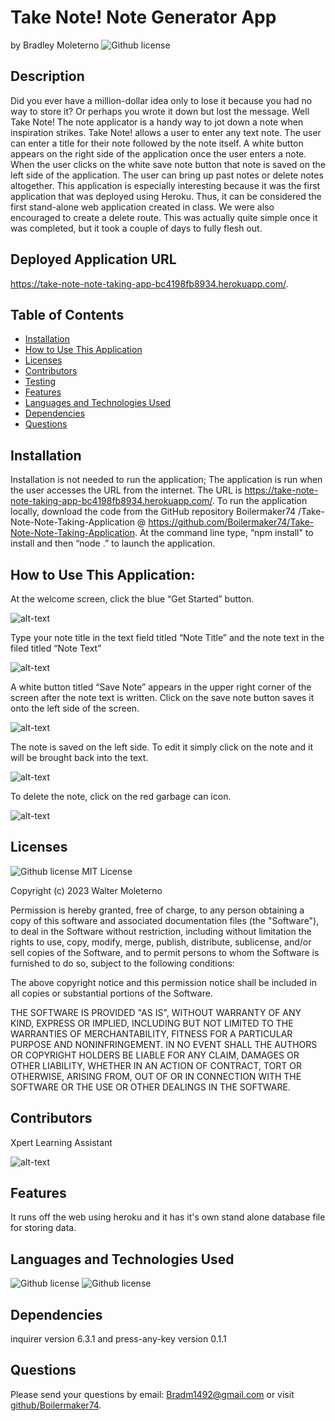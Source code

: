 # Take Note! Note Generator App 
  by  Bradley Moleterno    ![Github license](https://img.shields.io/badge/license-MIT-blue.svg)
## Description
Did you ever have a million-dollar idea only to lose it because you had no way to store it? Or perhaps you wrote it down but lost the message.  Well Take Note! The note applicator is a handy way to jot down a note when inspiration strikes. Take Note! allows a user to enter any text note. The user can enter a title for their note followed by the note itself. A white button appears on the right side of the application once the user enters a note. When the user clicks on the white save note button that note is saved on the left side of the application. The user can bring up past notes or delete notes altogether. This application is especially interesting because it was the first application that was deployed using Heroku. Thus, it can be considered the first stand-alone web application created in class. We were also encouraged to create a delete route. This was actually quite simple once it was completed, but it took a couple of days to fully flesh out. 
## Deployed Application URL
  https://take-note-note-taking-app-bc4198fb8934.herokuapp.com/.
## Table of Contents
* [Installation](#installation)
* [How to Use This Application](#how-to-use-this-application)
* [Licenses](#Licenses)
* [Contributors](#contributors)
* [Testing](#testing)
* [Features](#features)
* [Languages and Technologies Used](#languages-and-technologies-used)
* [Dependencies](#dependencies)
* [Questions](#questions)

## Installation
Installation is not needed to run the application; The application is run when the user accesses the URL from the internet. The URL is  https://take-note-note-taking-app-bc4198fb8934.herokuapp.com/. To run the application locally, download the code from the GitHub repository Boilermaker74 /Take-Note-Note-Taking-Application @ https://github.com/Boilermaker74/Take-Note-Note-Taking-Application.  At the command line type, “npm install" to install and then “node .” to launch the application. 
## How to Use This Application:
At the welcome screen, click the blue “Get Started” button.

![alt-text](public/assets/images/Screenshot(78).png) 

Type your note title in the text field titled “Note Title” and the note text in the filed titled “Note Text” 

![alt-text](public/assets/images/Screenshot(79).png)  

A white button titled “Save Note” appears in the upper right corner of the screen after the note text is written. Click on the save note button saves it onto the left side of the screen.  


![alt-text](public/assets/images/Screenshot(80).png) 

The note is saved on the left side. To edit it simply click on the note and it will be brought back into the text.



![alt-text](public/assets/images/Screenshot(81).png)



To delete the note, click on the red garbage can icon. 


![alt-text](public/assets/images/Screenshot(83).png) 


## Licenses
![Github license](https://img.shields.io/badge/license-MIT-blue.svg)
MIT License

Copyright (c) 2023 Walter Moleterno

Permission is hereby granted, free of charge, to any person obtaining a copy
of this software and associated documentation files (the "Software"), to deal
in the Software without restriction, including without limitation the rights
to use, copy, modify, merge, publish, distribute, sublicense, and/or sell
copies of the Software, and to permit persons to whom the Software is
furnished to do so, subject to the following conditions:

The above copyright notice and this permission notice shall be included in all
copies or substantial portions of the Software.

THE SOFTWARE IS PROVIDED "AS IS", WITHOUT WARRANTY OF ANY KIND, EXPRESS OR
IMPLIED, INCLUDING BUT NOT LIMITED TO THE WARRANTIES OF MERCHANTABILITY,
FITNESS FOR A PARTICULAR PURPOSE AND NONINFRINGEMENT. IN NO EVENT SHALL THE
AUTHORS OR COPYRIGHT HOLDERS BE LIABLE FOR ANY CLAIM, DAMAGES OR OTHER
LIABILITY, WHETHER IN AN ACTION OF CONTRACT, TORT OR OTHERWISE, ARISING FROM,
OUT OF OR IN CONNECTION WITH THE SOFTWARE OR THE USE OR OTHER DEALINGS IN THE
SOFTWARE.

## Contributors
Xpert Learning Assistant 

![alt-text](public/assets/images/Screenshot(84).png) 


## Features
It runs off the web using heroku and it has it's own stand alone database file for storing data.
## Languages and Technologies Used
![Github license](https://img.shields.io/badge/Language-HTML,CSS,JavaScript-blue.svg)
![Github license](https://img.shields.io/badge/Technology-N/A-blue.svg)
## Dependencies
inquirer version 6.3.1 and press-any-key version 0.1.1 
## Questions
Please send your questions by email:  Bradm1492@gmail.com or visit [github/Boilermaker74](https://github.com/Boilermaker74).
